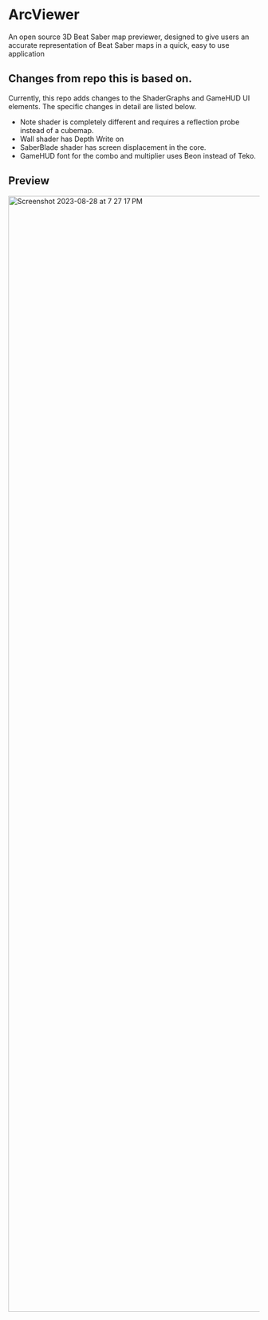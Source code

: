 # ArcViewer
An open source 3D Beat Saber map previewer, designed to give users an accurate representation of Beat Saber maps in a quick, easy to use application

## Changes from repo this is based on.
Currently, this repo adds changes to the ShaderGraphs and GameHUD UI elements. The specific changes in detail are listed below.
- Note shader is completely different and requires a reflection probe instead of a cubemap.
- Wall shader has Depth Write on
- SaberBlade shader has screen displacement in the core.
- GameHUD font for the combo and multiplier uses Beon instead of Teko.

## Preview
<img width="2240" alt="Screenshot 2023-08-28 at 7 27 17 PM" src="https://github.com/UrkiMimi/ArcViewer/assets/74517821/5a215dc8-625a-4a6f-96d5-6f7b5eb55227">
